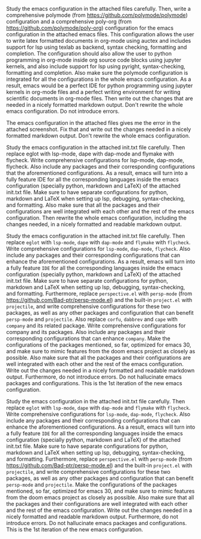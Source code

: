 Study the emacs configuration in the attached files carefully. Then, write a comprehensive polymode (from https://github.com/polymode/polymode) configuration and a comprehensive poly-org (from https://github.com/polymode/poly-org) configuration for the emacs configuration in the attached emacs files. This configuration allows the user to write latex formatted documents in org-mode using auctex and includes support for lsp using texlab as backend, syntax checking, formatting and completion. The configuration should also allow the user to python programming in org-mode inside org source code blocks using jupyter kernels, and also include support for lsp using pyright, syntax-checking, formatting and completion. Also make sure the polymode configuration is integrated for all the configurations in the whole emacs configuration. As a result, emacs would be a perfect IDE for python programming using jupyter kernels in org-mode files and a perfect writing environment for writing scientific documents in org-mode files. Then write out the changes that are needed in a nicely formatted markdown output. Don't rewrite the whole emacs configuration. Do not introduce errors.

The emacs configuration in the attached files gives me the error in the attached screenshot. Fix that and write out the changes needed in a nicely formatted markdown output. Don't rewrite the whole emacs configuration.

Study the emacs configuration in the attached init.txt file carefully. Then replace eglot with lsp-mode, dape with dap-mode and flymake with flycheck. Write comprehensive configurations for lsp-mode, dap-mode, flycheck. Also include any packages and their corresponding configurations that the aforementioned configurations. As a result, emacs will turn into a fully feature IDE for all the corresponding languages inside the emacs configuration (specially python, markdown and LaTeX) of the attached init.txt file. Make sure to have separate configurations for python, markdown and LaTeX when setting up lsp, debugging, syntax-checking, and formatting. Also make sure that all the packages and their configurations are well integrated with each other and the rest of the emacs configuration. Then rewrite the whole emacs configuration, including the changes needed, in a nicely formatted and readable markdown output.

Study the emacs configuration in the attached init.txt file carefully. Then replace `eglot` with `lsp-mode`, `dape` with `dap-mode` and `flymake` with `flycheck`. Write comprehensive configurations for `lsp-mode`, `dap-mode`, `flycheck`. Also include any packages and their corresponding configurations that can enhance the aforementioned configurations. As a result, emacs will turn into a fully feature `IDE` for all the corresponding languages inside the emacs configuration (specially python, markdown and LaTeX) of the attached init.txt file. Make sure to have separate configurations for python, markdown and LaTeX when setting up lsp, debugging, syntax-checking, and formatting. Furthermore, replace `perspective.el` with `persp-mode` (from https://github.com/Bad-ptr/persp-mode.el) and the built-in `project.el` with `projectile`, and write comprehensive configurations for these two packages, as well as any other packages and configuration that can benefit `persp-mode` and `projectile`. Also replace `corfu`, `dabbrev` and `cape` with `company` and its related package. Write comprehensive configurations for company and its packages. Also include any packages and their corresponding configurations that can enhance `company`. Make the configurations of the packages mentioned, so far, optimized for emacs 30, and make sure to mimic features from the doom emacs project as closely as possible.  Also make sure that all the packages and their configurations are well integrated with each other and the rest of the emacs configuration. Write out the changes needed in a nicely formatted and readable markdown output. Furthermore, do not introduce errors. Do not hallucinate emacs packages and configurations. This is the 1st iteration of the new emacs configuration.



Study the emacs configuration in the attached init.txt file carefully. Then replace `eglot` with `lsp-mode`, `dape` with `dap-mode` and `flymake` with `flycheck`. Write comprehensive configurations for `lsp-mode`, `dap-mode`, `flycheck`. Also include any packages and their corresponding configurations that can enhance the aforementioned configurations. As a result, emacs will turn into a fully feature `IDE` for all the corresponding languages inside the emacs configuration (specially python, markdown and LaTeX) of the attached init.txt file. Make sure to have separate configurations for python, markdown and LaTeX when setting up lsp, debugging, syntax-checking, and formatting. Furthermore, replace `perspective.el` with `persp-mode` (from https://github.com/Bad-ptr/persp-mode.el) and the built-in `project.el` with `projectile`, and write comprehensive configurations for these two packages, as well as any other packages and configuration that can benefit `persp-mode` and `projectile`. Make the configurations of the packages mentioned, so far, optimized for emacs 30, and make sure to mimic features from the doom emacs project as closely as possible.  Also make sure that all the packages and their configurations are well integrated with each other and the rest of the emacs configuration. Write out the changes needed in a nicely formatted and readable markdown output. Furthermore, do not introduce errors. Do not hallucinate emacs packages and configurations. This is the 1st iteration of the new emacs configuration.

